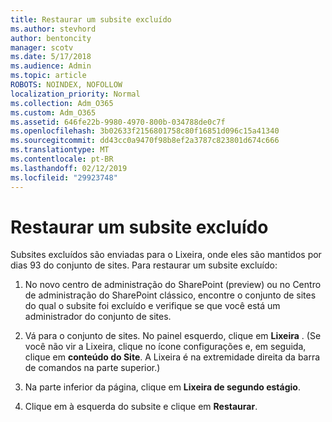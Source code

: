 ```yaml
---
title: Restaurar um subsite excluído
ms.author: stevhord
author: bentoncity
manager: scotv
ms.date: 5/17/2018
ms.audience: Admin
ms.topic: article
ROBOTS: NOINDEX, NOFOLLOW
localization_priority: Normal
ms.collection: Adm_O365
ms.custom: Adm_O365
ms.assetid: 646fe22b-9980-4970-800b-034788de0c7f
ms.openlocfilehash: 3b02633f2156801758c80f16851d096c15a41340
ms.sourcegitcommit: dd43cc0a9470f98b8ef2a3787c823801d674c666
ms.translationtype: MT
ms.contentlocale: pt-BR
ms.lasthandoff: 02/12/2019
ms.locfileid: "29923748"
---
```

# <a name="restore-a-deleted-subsite"></a>Restaurar um subsite excluído

Subsites excluídos são enviadas para o Lixeira, onde eles são mantidos por dias 93 do conjunto de sites. Para restaurar um subsite excluído:
  
1. No novo centro de administração do SharePoint (preview) ou no Centro de administração do SharePoint clássico, encontre o conjunto de sites do qual o subsite foi excluído e verifique se que você está um administrador do conjunto de sites. 
    
2. Vá para o conjunto de sites. No painel esquerdo, clique em **Lixeira** . (Se você não vir a Lixeira, clique no ícone configurações e, em seguida, clique em **conteúdo do Site**. A Lixeira é na extremidade direita da barra de comandos na parte superior.)
    
3. Na parte inferior da página, clique em **Lixeira de segundo estágio**.
    
4. Clique em à esquerda do subsite e clique em **Restaurar**.
    

